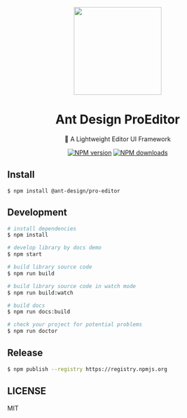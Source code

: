 <p align="center">
  <a href="#">
    <img width="200" src="https://gw.alipayobjects.com/zos/antfincdn/upvrAjAPQX/Logo_Tech%252520UI.svg">
  </a>
</p>

<h1 align="center">Ant Design ProEditor</h1>

<div align="center">

🌟 A Lightweight Editor UI Framework

[![NPM version](https://img.shields.io/npm/v/@ant-design/pro-editor.svg?style=flat)](https://npmjs.org/package/@ant-design/pro-editor)
[![NPM downloads](http://img.shields.io/npm/dm/@ant-design/pro-editor.svg?style=flat)](https://npmjs.org/package/@ant-design/pro-editor)

</div>

## Install

```
$ npm install @ant-design/pro-editor
```

## Development

```bash
# install dependencies
$ npm install

# develop library by docs demo
$ npm start

# build library source code
$ npm run build

# build library source code in watch mode
$ npm run build:watch

# build docs
$ npm run docs:build

# check your project for potential problems
$ npm run doctor
```

## Release

```bash
$ npm publish --registry https://registry.npmjs.org
```

## LICENSE

MIT
